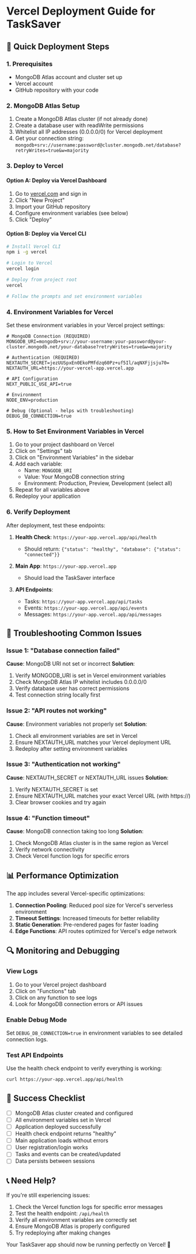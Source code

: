 # Vercel Deployment Guide for TaskSaver

## 🚀 Quick Deployment Steps

### 1. Prerequisites
- MongoDB Atlas account and cluster set up
- Vercel account
- GitHub repository with your code

### 2. MongoDB Atlas Setup
1. Create a MongoDB Atlas cluster (if not already done)
2. Create a database user with readWrite permissions
3. Whitelist all IP addresses (0.0.0.0/0) for Vercel deployment
4. Get your connection string: `mongodb+srv://username:password@cluster.mongodb.net/database?retryWrites=true&w=majority`

### 3. Deploy to Vercel

#### Option A: Deploy via Vercel Dashboard
1. Go to [vercel.com](https://vercel.com) and sign in
2. Click "New Project"
3. Import your GitHub repository
4. Configure environment variables (see below)
5. Click "Deploy"

#### Option B: Deploy via Vercel CLI
```bash
# Install Vercel CLI
npm i -g vercel

# Login to Vercel
vercel login

# Deploy from project root
vercel

# Follow the prompts and set environment variables
```

### 4. Environment Variables for Vercel

Set these environment variables in your Vercel project settings:

```env
# MongoDB Connection (REQUIRED)
MONGODB_URI=mongodb+srv://your-username:your-password@your-cluster.mongodb.net/your-database?retryWrites=true&w=majority

# Authentication (REQUIRED)
NEXTAUTH_SECRET=jezUUSpxEn0EkoPMfdzq60Pz+uf5Il/aqNXFjjsju70=
NEXTAUTH_URL=https://your-vercel-app.vercel.app

# API Configuration
NEXT_PUBLIC_USE_API=true

# Environment
NODE_ENV=production

# Debug (Optional - helps with troubleshooting)
DEBUG_DB_CONNECTION=true
```

### 5. How to Set Environment Variables in Vercel

1. Go to your project dashboard on Vercel
2. Click on "Settings" tab
3. Click on "Environment Variables" in the sidebar
4. Add each variable:
   - Name: `MONGODB_URI`
   - Value: Your MongoDB connection string
   - Environment: Production, Preview, Development (select all)
5. Repeat for all variables above
6. Redeploy your application

### 6. Verify Deployment

After deployment, test these endpoints:

1. **Health Check**: `https://your-app.vercel.app/api/health`
   - Should return: `{"status": "healthy", "database": {"status": "connected"}}`

2. **Main App**: `https://your-app.vercel.app`
   - Should load the TaskSaver interface

3. **API Endpoints**:
   - Tasks: `https://your-app.vercel.app/api/tasks`
   - Events: `https://your-app.vercel.app/api/events`
   - Messages: `https://your-app.vercel.app/api/messages`

## 🔧 Troubleshooting Common Issues

### Issue 1: "Database connection failed"
**Cause**: MongoDB URI not set or incorrect
**Solution**:
1. Verify MONGODB_URI is set in Vercel environment variables
2. Check MongoDB Atlas IP whitelist includes 0.0.0.0/0
3. Verify database user has correct permissions
4. Test connection string locally first

### Issue 2: "API routes not working"
**Cause**: Environment variables not properly set
**Solution**:
1. Check all environment variables are set in Vercel
2. Ensure NEXTAUTH_URL matches your Vercel deployment URL
3. Redeploy after setting environment variables

### Issue 3: "Authentication not working"
**Cause**: NEXTAUTH_SECRET or NEXTAUTH_URL issues
**Solution**:
1. Verify NEXTAUTH_SECRET is set
2. Ensure NEXTAUTH_URL matches your exact Vercel URL (with https://)
3. Clear browser cookies and try again

### Issue 4: "Function timeout"
**Cause**: MongoDB connection taking too long
**Solution**:
1. Check MongoDB Atlas cluster is in the same region as Vercel
2. Verify network connectivity
3. Check Vercel function logs for specific errors

## 📊 Performance Optimization

The app includes several Vercel-specific optimizations:

1. **Connection Pooling**: Reduced pool size for Vercel's serverless environment
2. **Timeout Settings**: Increased timeouts for better reliability
3. **Static Generation**: Pre-rendered pages for faster loading
4. **Edge Functions**: API routes optimized for Vercel's edge network

## 🔍 Monitoring and Debugging

### View Logs
1. Go to your Vercel project dashboard
2. Click on "Functions" tab
3. Click on any function to see logs
4. Look for MongoDB connection errors or API issues

### Enable Debug Mode
Set `DEBUG_DB_CONNECTION=true` in environment variables to see detailed connection logs.

### Test API Endpoints
Use the health check endpoint to verify everything is working:
```bash
curl https://your-app.vercel.app/api/health
```

## 🎉 Success Checklist

- [ ] MongoDB Atlas cluster created and configured
- [ ] All environment variables set in Vercel
- [ ] Application deployed successfully
- [ ] Health check endpoint returns "healthy"
- [ ] Main application loads without errors
- [ ] User registration/login works
- [ ] Tasks and events can be created/updated
- [ ] Data persists between sessions

## 📞 Need Help?

If you're still experiencing issues:

1. Check the Vercel function logs for specific error messages
2. Test the health endpoint: `/api/health`
3. Verify all environment variables are correctly set
4. Ensure MongoDB Atlas is properly configured
5. Try redeploying after making changes

Your TaskSaver app should now be running perfectly on Vercel! 🚀